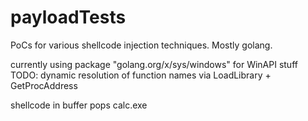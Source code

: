 # payloadTests
PoCs for various shellcode injection techniques. Mostly golang.

currently using package "golang.org/x/sys/windows" for WinAPI stuff
TODO: dynamic resolution of function names via LoadLibrary + GetProcAddress

shellcode in buffer pops calc.exe


